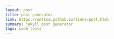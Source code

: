 ```yaml
---
layout: post
title: post generator
link: https://umtksa.github.io/links/post.html
summary: jekyll post generator
tags: code tools
---
```



